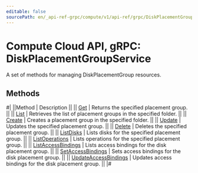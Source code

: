 ```yaml
---
editable: false
sourcePath: en/_api-ref-grpc/compute/v1/api-ref/grpc/DiskPlacementGroup/index.md
---
```


# Compute Cloud API, gRPC: DiskPlacementGroupService

A set of methods for managing DiskPlacementGroup resources.

## Methods

#|
||Method | Description ||
|| [Get](get.md) | Returns the specified placement group. ||
|| [List](list.md) | Retrieves the list of placement groups in the specified folder. ||
|| [Create](create.md) | Creates a placement group in the specified folder. ||
|| [Update](update.md) | Updates the specified placement group. ||
|| [Delete](delete.md) | Deletes the specified placement group. ||
|| [ListDisks](listDisks.md) | Lists disks for the specified placement group. ||
|| [ListOperations](listOperations.md) | Lists operations for the specified placement group. ||
|| [ListAccessBindings](listAccessBindings.md) | Lists access bindings for the disk placement group. ||
|| [SetAccessBindings](setAccessBindings.md) | Sets access bindings for the disk placement group. ||
|| [UpdateAccessBindings](updateAccessBindings.md) | Updates access bindings for the disk placement group. ||
|#